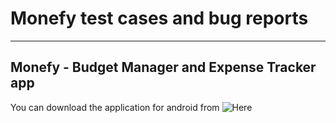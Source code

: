# Monefy test cases and bug reports

---
## Monefy - Budget Manager and Expense Tracker app

You can download the application for android from ![Here](https://play.google.com/store/apps/details?id=com.monefy.app.lite&hl=en&gl=US)